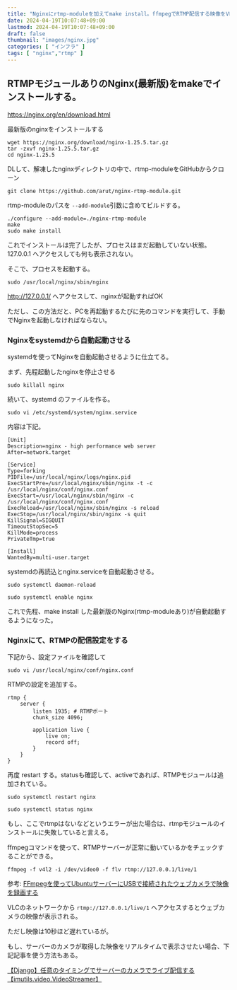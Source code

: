 ```yaml
---
title: "Nginxにrtmp-moduleを加えてmake install。ffmpegでRTMP配信する映像をVLCで再生【ライブストリーミング再生】"
date: 2024-04-19T10:07:48+09:00
lastmod: 2024-04-19T10:07:48+09:00
draft: false
thumbnail: "images/nginx.jpg"
categories: [ "インフラ" ]
tags: [ "nginx","rtmp" ]
---
```




## RTMPモジュールありのNginx(最新版)をmakeでインストールする。

https://nginx.org/en/download.html

最新版のnginxをインストールする

```
wget https://nginx.org/download/nginx-1.25.5.tar.gz
tar -zxvf nginx-1.25.5.tar.gz
cd nginx-1.25.5
```


DLして、解凍したnginxディレクトリの中で、rtmp-moduleをGitHubからクローン
```
git clone https://github.com/arut/nginx-rtmp-module.git
```


rtmp-moduleのパスを `--add-module`引数に含めてビルドする。
```
./configure --add-module=./nginx-rtmp-module
make
sudo make install 
```

これでインストールは完了したが、プロセスはまだ起動していない状態。127.0.0.1 へアクセスしても何も表示されない。

そこで、プロセスを起動する。

```
sudo /usr/local/nginx/sbin/nginx
```

http://127.0.0.1/ へアクセスして、nginxが起動すればOK

ただし、この方法だと、PCを再起動するたびに先のコマンドを実行して、手動でNginxを起動しなければならない。

### Nginxをsystemdから自動起動させる

systemdを使ってNginxを自動起動させるように仕立てる。

まず、先程起動したnginxを停止させる

```
sudo killall nginx 
```

続いて、systemd のファイルを作る。

```
sudo vi /etc/systemd/system/nginx.service
```


内容は下記。
```
[Unit]
Description=nginx - high performance web server
After=network.target

[Service]
Type=forking
PIDFile=/usr/local/nginx/logs/nginx.pid
ExecStartPre=/usr/local/nginx/sbin/nginx -t -c /usr/local/nginx/conf/nginx.conf
ExecStart=/usr/local/nginx/sbin/nginx -c /usr/local/nginx/conf/nginx.conf
ExecReload=/usr/local/nginx/sbin/nginx -s reload
ExecStop=/usr/local/nginx/sbin/nginx -s quit
KillSignal=SIGQUIT
TimeoutStopSec=5
KillMode=process
PrivateTmp=true

[Install]
WantedBy=multi-user.target
```

systemdの再読込とnginx.serviceを自動起動させる。
```
sudo systemctl daemon-reload

sudo systemctl enable nginx
```

これで先程、make install した最新版のNginx(rtmp-moduleあり)が自動起動するようになった。



### Nginxにて、RTMPの配信設定をする

下記から、設定ファイルを確認して

```
sudo vi /usr/local/nginx/conf/nginx.conf
```

RTMPの設定を追加する。

```
rtmp {
    server {
        listen 1935; # RTMPポート
        chunk_size 4096;

        application live {
            live on; 
            record off;
        }   
    }   
}
```


再度 restart する。statusも確認して、activeであれば、RTMPモジュールは追加されている。
```
sudo systemctl restart nginx 

sudo systemctl status nginx 
```

もし、ここでrtmpはないなどというエラーが出た場合は、rtmpモジュールのインストールに失敗していると言える。

ffmpegコマンドを使って、RTMPサーバーが正常に動いているかをチェックすることができる。

```
ffmpeg -f v4l2 -i /dev/video0 -f flv rtmp://127.0.0.1/live/1
```

参考: [FFmpegを使ってUbuntuサーバーにUSBで接続されたウェブカメラで映像を録画する](/post/ffmpeg-ubuntu-server-webcamera/)

VLCのネットワークから `rtmp://127.0.0.1/live/1` へアクセスするとウェブカメラの映像が表示される。

ただし映像は10秒ほど遅れているが。

もし、サーバーのカメラが取得した映像をリアルタイムで表示させたい場合、下記記事を使う方法もある。

[【Django】任意のタイミングでサーバーのカメラでライブ配信する【imutils.video.VideoStreamer】](/post/django-livestreamer-custom/)



